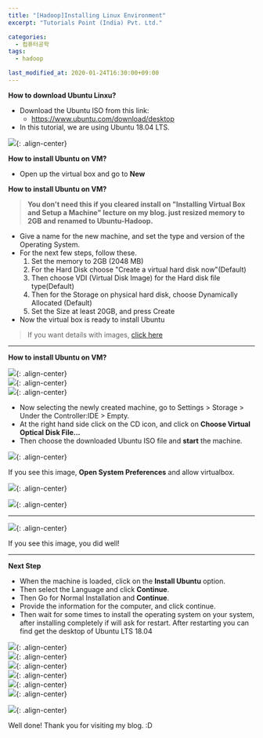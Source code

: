 ```yaml
---
title: "[Hadoop]Installing Linux Environment"
excerpt: "Tutorials Point (India) Pvt. Ltd."

categories:
  - 컴퓨터공학
tags:
  - hadoop

last_modified_at: 2020-01-24T16:30:00+09:00
---
```


**How to download Ubuntu Linxu?**  
  - Download the Ubuntu ISO from this link:  
    - <https://www.ubuntu.com/download/desktop>  
  - In this tutorial, we are using Ubuntu 18.04 LTS.  

![](https://www.eliotjang.github.io/assets/images/hadoop/virtualbox/download-ubuntu.png){: .align-center}  

**How to install Ubuntu on VM?**  
  - Open up the virtual box and go to **New**  

**How to install Ubuntu on VM?**  
  > **You don't need this if you cleared install on "Installing Virtual Box and Setup a Machine" lecture on my blog. just resized memory to 2GB and renamed to Ubuntu-Hadoop.**  

  - Give a name for the new machine, and set the type and version of the Operating System.  
  - For the next few steps, follow these.  
    1. Set the memory to 2GB (2048 MB)  
    2. For the Hard Disk choose "Create a virtual hard disk now"(Default)
    3. Then choose VDI (Virtual Disk Image) for the Hard disk file type(Default)  
    4. Then for the Storage on physical hard disk, choose Dynamically Allocated (Default)  
    5. Set the Size at least 20GB, and press Create  
  - Now the virtual box is ready to install Ubuntu  
  > If you want details with images, [click here](https://eliotjang.github.io/installing-virtual-box-and-setup-a-machine/)  

- - -
**How to install Ubuntu on VM?**  

![](https://eliotjang.github.io/assets/images/hadoop/virtualbox/ubuntu-hadoop-storage.png){: .align-center}  
![](https://eliotjang.github.io/assets/images/hadoop/virtualbox/select-ubuntu-iso.png){: .align-center}  
![](https://eliotjang.github.io/assets/images/hadoop/virtualbox/complete-selected-ubuntu.png){: .align-center}  
  - Now selecting the newly created machine, go to Settings > Storage > Under the Controller:IDE > Empty.  
  - At the right hand side click on the CD icon, and click on **Choose Virtual Optical Disk File...**  
  - Then choose the downloaded Ubuntu ISO file and **start** the machine.  

![](https://eliotjang.github.io/assets/images/hadoop/virtualbox/virtualbox-privacy.png){: .align-center}  

If you see this image, **Open System Preferences** and allow virtualbox.  

![](https://eliotjang.github.io/assets/images/hadoop/virtualbox/allow-virtualbox.png){: .align-center}  

![](https://eliotjang.github.io/assets/images/hadoop/virtualbox/allow-virtualbox2.png){: .align-center}  

- - -
![](https://eliotjang.github.io/assets/images/hadoop/virtualbox/ubuntu-first-screen.png){: .align-center}  

If you see this image, you did well!  

- - -
**Next Step**  
  - When the machine is loaded, click on the **Install Ubuntu** option.  
  - Then select the Language and click **Continue**.  
  - Then Go for Normal Installation and **Continue**.  
  - Provide the information for the computer, and click continue.  
  - Then wait for some times to install the operating system on your system, after installing completely if will ask for restart. After restarting you can find get the desktop of Ubuntu LTS 18.04  

![](https://eliotjang.github.io/assets/images/hadoop/virtualbox/ubuntu-install-1.png){: .align-center}  
![](https://eliotjang.github.io/assets/images/hadoop/virtualbox/ubuntu-install-2.png){: .align-center}  
![](https://eliotjang.github.io/assets/images/hadoop/virtualbox/ubuntu-install-3.png){: .align-center}  
![](https://eliotjang.github.io/assets/images/hadoop/virtualbox/ubuntu-install-4.png){: .align-center}  
![](https://eliotjang.github.io/assets/images/hadoop/virtualbox/ubuntu-install-5.png){: .align-center}  
![](https://eliotjang.github.io/assets/images/hadoop/virtualbox/ubuntu-install-6.png){: .align-center}  


![](https://eliotjang.github.io/assets/images/hadoop/virtualbox/ubuntu-install-7.png){: .align-center}  

Well done!
Thank you for visiting my blog. :D  


